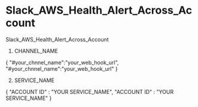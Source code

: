 # Slack_AWS_Health_Alert_Across_Account
Slack_AWS_Health_Alert_Across_Account




1. CHANNEL_NAME

{
"#your_chnnel_name":"your_web_hook_url",
"#your_chnnel_name":"your_web_hook_url"
}

2. SERVICE_NAME

{
        "ACCOUNT ID" : "YOUR SERVICE_NAME",
        "ACCOUNT ID" : "YOUR SERVICE_NAME"
}
